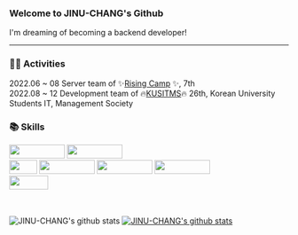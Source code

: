 ### Welcome to JINU-CHANG's Github </h3>
I'm dreaming of becoming a backend developer!
<hr size="7px">

### 👩‍💻 Activities 
2022.06 ~ 08 Server team of ✨[Rising Camp](https://risingcamp.com/?gclid=CjwKCAiA-8SdBhBGEiwAWdgtcGnMqWEssLgPh1NZS5l8GEdpumL54uwazSGRRulSw0CoFLvOppagixoCuRsQAvD_BwE) ✨, 7th
<br>
 2022.08 ~ 12 Development team of 🔥[KUSITMS](https://github.com/KUSITMS-26th)🔥 26th, Korean University Students IT, Management Society
<br>

### 📚 Skills</h3>
<div>
<img src="https://img.shields.io/badge/Springboot-339933?style=for-the-badge&logo=Springboot&logoColor=white" width="100" height="25"> 
<img src="https://img.shields.io/badge/Node.js-339933?style=for-the-badge&logo=Node.js&logoColor=white" width="100" height="25">
<br>
<img src="https://img.shields.io/badge/Java-3776AB?style=for-the-badge&logo=Java&logoColor=white" width="50" height="25"> 
<img src="https://img.shields.io/badge/JavaScript-F7DF1E?style=for-the-badge&logo=JavaScript&logoColor=white" width="100" height="25">
<img src="https://img.shields.io/badge/Python-3776AB?style=for-the-badge&logo=Python&logoColor=white" width="100" height="25"> 
<img src="https://img.shields.io/badge/mysql-4479A1?style=for-the-badge&logo=mysql&logoColor=white" width="100" height="25">
<br>
<img src="http://img.shields.io/badge/-Github-black?style=for-the-badge&logo=github&link=https://alpox.kr" width="70" height="25">
</div>
<br>
<br>


![JINU-CHANG's github stats](https://github-readme-stats.vercel.app/api?username=JINU-CHANG&show_icons=true)
[![JINU-CHANG's github stats](https://github-readme-stats.vercel.app/api/top-langs/?username=JINU-CHANG&show_icons=true&hide_border=true&title_color=004386&icon_color=004386&layout=compact)](https://github.com/JINU-CHANG)



<!--
**JINU-CHANG/JINU-CHANG** is a ✨ _special_ ✨ repository because its `README.md` (this file) appears on your GitHub profile.

Here are some ideas to get you started:

- 🔭 I’m currently working on ...
- 🌱 I’m currently learning ...
- 👯 I’m looking to collaborate on ...
- 🤔 I’m looking for help with ...
- 💬 Ask me about ...
- 📫 How to reach me: ...
- 😄 Pronouns: ...
- ⚡ Fun fact: ...
-->
